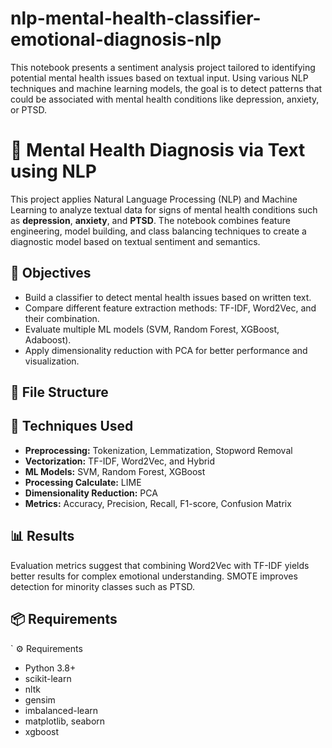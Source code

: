 # nlp-mental-health-classifier-emotional-diagnosis-nlp
This notebook presents a sentiment analysis project tailored to identifying potential mental health issues based on textual input. Using various NLP techniques and machine learning models, the goal is to detect patterns that could be associated with mental health conditions like depression, anxiety, or PTSD.

# 🧠 Mental Health Diagnosis via Text using NLP

This project applies Natural Language Processing (NLP) and Machine Learning to analyze textual data for signs of mental health conditions such as **depression**, **anxiety**, and **PTSD**. The notebook combines feature engineering, model building, and class balancing techniques to create a diagnostic model based on textual sentiment and semantics.

## 📌 Objectives

- Build a classifier to detect mental health issues based on written text.
- Compare different feature extraction methods: TF-IDF, Word2Vec, and their combination.
- Evaluate multiple ML models (SVM, Random Forest, XGBoost, Adaboost).
- Apply dimensionality reduction with PCA for better performance and visualization.

## 📁 File Structure

## 🔧 Techniques Used

- **Preprocessing:** Tokenization, Lemmatization, Stopword Removal
- **Vectorization:** TF-IDF, Word2Vec, and Hybrid
- **ML Models:** SVM, Random Forest, XGBoost
- **Processing Calculate:** LIME
- **Dimensionality Reduction:** PCA
- **Metrics:** Accuracy, Precision, Recall, F1-score, Confusion Matrix

## 📊 Results

Evaluation metrics suggest that combining Word2Vec with TF-IDF yields better results for complex emotional understanding. SMOTE improves detection for minority classes such as PTSD.

## 📦 Requirements

` ⚙️ Requirements
- Python 3.8+
- scikit-learn
- nltk
- gensim
- imbalanced-learn
- matplotlib, seaborn
- xgboost
